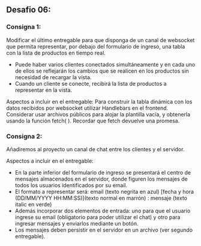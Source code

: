 ## Desafio 06:

### Consigna 1:  
Modificar el último entregable para que disponga de un canal de websocket que permita representar, por debajo del formulario de ingreso, una tabla con la lista de productos en tiempo real. 
- Puede haber varios clientes conectados simultáneamente y en cada uno de ellos se reflejarán los cambios que se realicen en los productos sin necesidad de recargar la vista.
- Cuando un cliente se conecte, recibirá la lista de productos a representar en la vista.

Aspectos a incluir en el entregable:
Para construir la tabla dinámica con los datos recibidos por websocket utilizar Handlebars en el frontend. Considerar usar archivos públicos para alojar la plantilla vacía, y obtenerla usando la función fetch( ). Recordar que fetch devuelve una promesa.


### Consigna 2:  
Añadiremos al proyecto un canal de chat entre los clientes y el servidor.

Aspectos a incluir en el entregable:
- En la parte inferior del formulario de ingreso se presentará el centro de mensajes almacenados en el servidor, donde figuren los mensajes de todos los usuarios identificados por su email. 
- El formato a representar será: email (texto negrita en azul) [fecha y hora (DD/MM/YYYY HH:MM:SS)](texto normal en marrón) : mensaje (texto italic en verde) 
- Además incorporar dos elementos de entrada: uno para que el usuario ingrese su email (obligatorio para poder utilizar el chat) y otro para ingresar mensajes y enviarlos mediante un botón. 
- Los mensajes deben persistir en el servidor en un archivo (ver segundo entregable).

